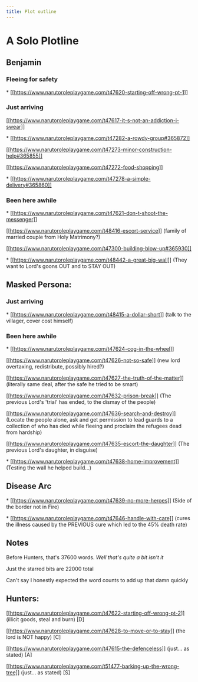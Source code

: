 ```yaml
---
title: Plot outline
---
```


# A Solo Plotline

## Benjamin
### Fleeing for safety
\* [[https://www.narutoroleplaygame.com/t47620-starting-off-wrong-pt-1]]

### Just arriving
[[https://www.narutoroleplaygame.com/t47617-it-s-not-an-addiction-i-swear]]

\* [[https://www.narutoroleplaygame.com/t47282-a-rowdy-group#365872]]

[[https://www.narutoroleplaygame.com/t47273-minor-construction-help#365855]]

[[https://www.narutoroleplaygame.com/t47272-food-shopping]]

<!-- [[https://www.narutoroleplaygame.com/t47308-restaurant-rehab#365939]] -->

<!-- \* [[https://www.narutoroleplaygame.com/t47616-holy-matrimony-or-something]] -->

<!-- [[https://www.narutoroleplaygame.com/t47275-photo-op-protege#365857]] -->

<!-- [[https://www.narutoroleplaygame.com/t47304-troublesome-tree#365934]] -->

<!-- [[https://www.narutoroleplaygame.com/t47761-parched-dry]] -->

<!-- [[https://www.narutoroleplaygame.com/t47332-call-the-fire-brigade]] -->

\* [[https://www.narutoroleplaygame.com/t47278-a-simple-delivery#365860]]


### Been here awhile
\* [[https://www.narutoroleplaygame.com/t47621-don-t-shoot-the-messenger]]

[[https://www.narutoroleplaygame.com/t48416-escort-service]] (family of married couple from Holy Matrimony?)

[[https://www.narutoroleplaygame.com/t47300-building-blow-up#365930]]

\* [[https://www.narutoroleplaygame.com/t48442-a-great-big-wall]] (They want to Lord's goons OUT and to STAY OUT)





## Masked Persona:

### Just arriving
\* [[https://www.narutoroleplaygame.com/t48415-a-dollar-short]] (talk to the villager, cover cost himself)

<!-- [[https://www.narutoroleplaygame.com/t47567-time-to-go]] -->


### Been here awhile
\* [[https://www.narutoroleplaygame.com/t47624-cog-in-the-wheel]]

[[https://www.narutoroleplaygame.com/t47626-not-so-safe]] (new lord overtaxing, redistribute, possibly hired?)

[[https://www.narutoroleplaygame.com/t47627-the-truth-of-the-matter]] (literally same deal, after the safe he tried to be smart)

[[https://www.narutoroleplaygame.com/t47632-prison-break]] (The previous Lord's 'trial' has ended, to the dismay of the people)

[[https://www.narutoroleplaygame.com/t47636-search-and-destroy]] (Locate the people alone, ask and get permission to lead guards to a collection of who has died while fleeing and proclaim the refugees dead from hardship)

[[https://www.narutoroleplaygame.com/t47635-escort-the-daughter]] (The previous Lord's daughter, in disguise)

\* [[https://www.narutoroleplaygame.com/t47638-home-improvement]] (Testing the wall he helped build...)



## Disease Arc
\* [[https://www.narutoroleplaygame.com/t47639-no-more-heroes]] (Side of the border not in Fire)

\* [[https://www.narutoroleplaygame.com/t47646-handle-with-care]] (cures the illness caused by the PREVIOUS cure which led to the 45% death rate)


## Notes

Before Hunters, that's 37600 words. _Well that's quite a bit isn't it_

Just the starred bits are 22000 total

Can't say I honestly expected the word counts to add up that damn quickly

## Hunters:
[[https://www.narutoroleplaygame.com/t47622-starting-off-wrong-pt-2]] (illicit goods, steal and burn) [D]

[[https://www.narutoroleplaygame.com/t47628-to-move-or-to-stay]] (the lord is NOT happy) [C]

[[https://www.narutoroleplaygame.com/t47615-the-defenceless]] (just... as stated) [A]

[[https://www.narutoroleplaygame.com/t51477-barking-up-the-wrong-tree]] (just... as stated) [S]